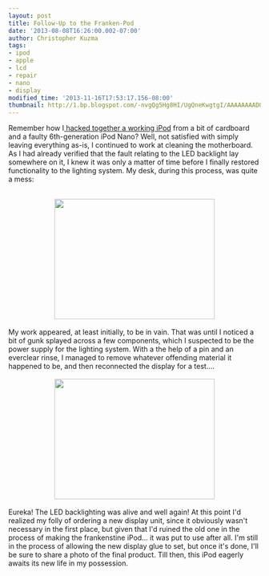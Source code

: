 ```yaml
---
layout: post
title: Follow-Up to the Franken-Pod
date: '2013-08-08T16:26:00.002-07:00'
author: Christopher Kuzma
tags:
- ipod
- apple
- lcd
- repair
- nano
- display
modified_time: '2013-11-16T17:53:17.156-08:00'
thumbnail: http://1.bp.blogspot.com/-nvgQg5Hg8HI/UgQneKwgtgI/AAAAAAAAD0Q/bRT8sOLJDGQ/s72-c/IMG_20130807_172839.jpg
---
```


Remember how I<a href="http://blog.christopherkuzma.com/2013/07/building-fpod-franken-ipod.html" target="_blank"> hacked together a working iPod</a> from a bit of cardboard and a faulty 6th-generation iPod Nano? Well, not satisfied with simply leaving everything as-is, I continued to work at cleaning the motherboard. As I had already verified that the fault relating to the LED backlight lay somewhere on it, I knew it was only a matter of time before I finally restored functionality to the lighting system. My desk, during this process, was quite a mess:<br /><div><br /></div><div class="separator" style="clear: both; text-align: center;"><a href="http://1.bp.blogspot.com/-nvgQg5Hg8HI/UgQneKwgtgI/AAAAAAAAD0Q/bRT8sOLJDGQ/s1600/IMG_20130807_172839.jpg" imageanchor="1" style="margin-left: 1em; margin-right: 1em;"><img border="0" height="240" src="http://1.bp.blogspot.com/-nvgQg5Hg8HI/UgQneKwgtgI/AAAAAAAAD0Q/bRT8sOLJDGQ/s320/IMG_20130807_172839.jpg" width="320" /></a></div><div><br /></div><div>My work appeared, at least initially, to be in vain. That was until I noticed a bit of gunk splayed across a few components, which I suspected to be the power supply for the lighting system. With a the help of a pin and an everclear rinse, I managed to remove whatever offending material it happened to be, and then reconnected the display for a test....<br /><a name='more'></a></div><div><br /></div><div class="separator" style="clear: both; text-align: center;"><a href="http://1.bp.blogspot.com/-kQeIUW2GAZ8/UgQn7vf7gqI/AAAAAAAAD0Y/OsF92u9Iv2M/s1600/IMG_20130807_163542.jpg" imageanchor="1" style="margin-left: 1em; margin-right: 1em;"><img border="0" height="240" src="http://1.bp.blogspot.com/-kQeIUW2GAZ8/UgQn7vf7gqI/AAAAAAAAD0Y/OsF92u9Iv2M/s320/IMG_20130807_163542.jpg" width="320" /></a></div><div><br /></div><div>Eureka! The LED backlighting was alive and well again! At this point I'd realized my folly of ordering a new display unit, since it obviously wasn't necessary in the first place, but given that I'd ruined the old one in the process of making the frankenstine iPod... it was put to use after all. I'm still in the process of allowing the new display glue to set, but once it's done, I'll be sure to share a photo of the final product. Till then, this iPod eagerly awaits its new life in my possession.</div>